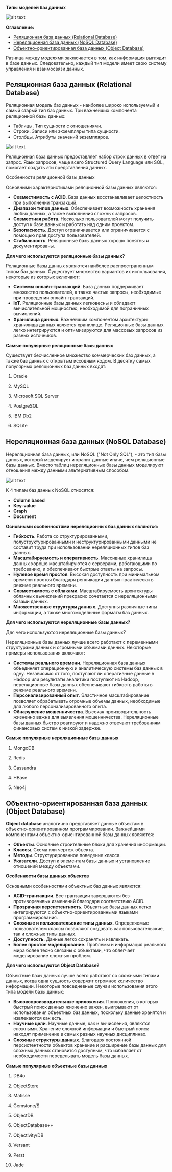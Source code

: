 **Типы моделей баз данных**

![alt text](image/image7.png)

**Оглавление:**
- [Реляционная база данных (Relational Database)](#реляционная-база-данных-relational-database)
- [Нереляционная база данных (NoSQL Database)](#нереляционная-база-данных-nosql-database)
- [Объектно-ориентированная база данных (Object Database)](#объектно-ориентированная-база-данных-object-database)


Разница между моделями заключается в том, как информация выглядит в базе данных. Следовательно, каждый тип модели имеет свою систему управления и взаимосвязи данных.

## Реляционная база данных (Relational Database)

Реляционная модель баз данных - наиболее широко используемый и самый старый тип баз данных. Три важнейших компонента реляционной базы данных:

- Таблицы. Тип сущности с отношениями.
- Строки. Записи или экземпляры типа сущности.
- Столбцы. Атрибуты значений экземпляров.

![alt text](image/image1.png)

Реляционная база данных предоставляет набор строк данных в ответ на запрос. Язык запросов, чаще всего Structured Query Language или SQL, помогает создать эти представления данных.

Особенности реляционной базы данных

Основными характеристиками реляционной базы данных являются:

- **Совместимость с ACID**. База данных восстанавливает целостность при выполнении транзакций.
- **Диапазон типов данных**. Обеспечивает возможность хранения любых данных, а также выполнения сложных запросов.
- **Совместная работа**. Несколько пользователей могут получить доступ к базе данных и работать над одним проектом.
- **Безопасность**. Доступ ограничивается или ограничивается с помощью прав доступа пользователей.
- **Стабильность**. Реляционные базы данных хорошо понятны и документированы.

**Для чего используются реляционные базы данных?**

Реляционные базы данных являются наиболее распространенным типом баз данных. Существует множество вариантов их использования, некоторые из которых включают:

- **Системы онлайн-транзакций**. База данных поддерживает множество пользователей, а также частые запросы, необходимые при проведении онлайн-транзакций.
- **IoT**. Реляционные базы данных легковесны и обладают вычислительной мощностью, необходимой для пограничных вычислений.
- **Хранилища данных**. Важнейшим компонентом архитектуры хранилища данных является хранилище. Реляционные базы данных легко интегрируются и оптимизируются для массовых запросов из разных источников.

**Самые популярные реляционные базы данных**

Существует бесчисленное множество коммерческих баз данных, а также баз данных с открытым исходным кодом. В десятку самых популярных реляционных баз данных входят:

1. Oracle

2. MySQL

3. Microsoft SQL Server

4. PostgreSQL

5. IBM Db2

6. SQLite

## Нереляционная база данных (NoSQL Database)

Нереляционная база данных, или NoSQL ("Not Only SQL"), - это тип базы данных, который моделирует и хранит данные иначе, чем реляционные базы данных. Вместо таблиц нереляционные базы данных моделируют отношения между данными альтернативным способом.

![alt text](image/image3.png)

К 4 типам баз данных NoSQL относятся:

- **Column based**
- **Key-value**
- **Graph**
- **Document**

**Основными особенностями нереляционных баз данных являются:**

- **Гибкость**. Работа со структурированными, полуструктурированными и неструктурированными данными не составит труда при использовании нереляционных типов баз данных.
- **Масштабируемость и оперативность**. Массивные хранилища данных хорошо масштабируются с серверами, работающими по требованию, и обеспечивают быстрые ответы на запросы.
- **Нулевое время простоя**. Высокая доступность при минимальном времени простоя благодаря репликации данных практически в режиме реального времени.
- **Совместимость с облаками**. Масштабируемость архитектуры облачных вычислений прекрасно сочетается с нереляционными базами данных.
- **Множественные структуры данных**. Доступны различные типы информации, а также многомодельные форматы баз данных.


**Для чего используются нереляционные базы данных?**

Для чего используются нереляционные базы данных?

Нереляционные базы данных лучше всего работают с переменными структурами данных и огромными объемами данных. Некоторые примеры использования включают:

- **Системы реального времени**. Нереляционная база данных объединяет операционную и аналитическую системы баз данных в одну. Независимо от того, поступают ли оперативные данные в Hadoop или результаты аналитики поступают из Hadoop, нереляционные базы данных обеспечивают гибкость работы в режиме реального времени.
- **Персонализированный опыт**. Эластичное масштабирование позволяет обрабатывать огромные объемы данных, необходимые для любого персонализированного опыта.
- **Обнаружение мошенничества**. Высокая производительность жизненно важна для выявления мошенничества. Нереляционные базы данных быстро реагируют и надежно отвечают требованиям финансовых систем к низкой задержке.


**Самые популярные нереляционные базы данных**

1. MongoDB

2. Redis

3. Cassandra

4. HBase

5. Neo4j

## Объектно-ориентированная база данных (Object Database)

**Object database** аналогично представляет данные объектам в объектно-ориентированном программировании. Важнейшими компонентами объектно-ориентированной базы данных являются:

- **Объекты**. Основные строительные блоки для хранения информации.
- **Классы**. Схема или чертеж объекта.
- **Методы**. Структурированное поведение класса.
- **Указатели**. Доступ к элементам базы данных и установление отношений между объектами.

**Особенности базы данных объектов**

Основными особенностями объектных баз данных являются:

- **ACID-транзакции**. Все транзакции завершаются без противоречивых изменений благодаря соответствию ACID.
- **Прозрачная персистентность**. Объектные базы данных легко интегрируются с объектно-ориентированными языками программирования.
- **Сложные и пользовательские типы данных**. Определяемые пользователем классы позволяют создавать как пользовательские, так и сложные типы данных.
- **Доступность**. Данные легко сохранять и извлекать.
- **Более простое моделирование**. Проблемы и информация реального мира более тесно связаны с объектами, что облегчает моделирование сложных проблем.

**Для чего используются Object Database?**

Объектные базы данных лучше всего работают со сложными типами данных, когда одна сущность содержит огромное количество информации. Некоторые повседневные случаи использования этого типа модели базы данных:

- **Высокопроизводительные приложения**. Приложения, в которых быстрый поиск данных жизненно важен, выигрывают от использования объектных баз данных, поскольку данные хранятся и извлекаются как есть.
- **Научные цели**. Научные данные, как и вычисления, являются сложными. Хранение сложной информации и быстрый поиск находят применение в самых разных научных дисциплинах.
- **Сложные структуры данных**. Благодаря постоянной персистентности объектов хранение и расширение базы данных для сложных данных становится доступным, что избавляет от необходимости переделывать модель базы данных.

**Самые популярные объектные базы данных**

1. DB4o

2. ObjectStore

3. Matisse

4. Gemstone/S

5. ObjectDB

6. ObjectDatabase++

7. Objectivity/DB

8. Versant

9. Perst

10. Jade